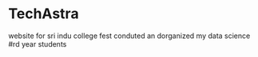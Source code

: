 # TechAstra
website for sri indu college fest conduted an dorganized my data science #rd year students
